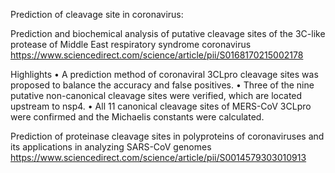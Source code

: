 Prediction of cleavage site in coronavirus:

Prediction and biochemical analysis of putative cleavage sites of the 3C-like protease of Middle East respiratory syndrome coronavirus
https://www.sciencedirect.com/science/article/pii/S0168170215002178

Highlights
•  A prediction method of coronaviral 3CLpro cleavage sites was proposed to balance the accuracy and false positives.
•  Three of the nine putative non-canonical cleavage sites were verified, which are located upstream to nsp4.
•  All 11 canonical cleavage sites of MERS-CoV 3CLpro were confirmed and the Michaelis constants were calculated.

Prediction of proteinase cleavage sites in polyproteins of coronaviruses and its applications in analyzing SARS-CoV genomes
https://www.sciencedirect.com/science/article/pii/S0014579303010913
